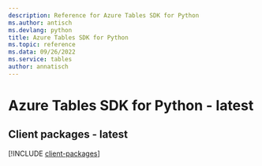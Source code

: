 ```yaml
---
description: Reference for Azure Tables SDK for Python
ms.author: antisch
ms.devlang: python
title: Azure Tables SDK for Python
ms.topic: reference
ms.data: 09/26/2022
ms.service: tables
author: annatisch
---
```

# Azure Tables SDK for Python - latest

## Client packages - latest
[!INCLUDE [client-packages](tables-client-index.md)]